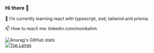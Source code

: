 ### Hi there 👋

<!--
**monikahm/monikahm** is a ✨ _special_ ✨ repository because its `README.md` (this file) appears on your GitHub profile.

Here are some ideas to get you started:

- 🔭 I’m currently working on ...
- 🌱 I’m currently learning react with typescript, swagger and firebase
- 👯 I’m looking to collaborate on ...
- 🤔 I’m looking for help with ...
- 💬 Ask me about ...
- 📫 How to reach me: linkedin.com/monikahm
- ⚡ Fun fact: ...
-->
🌱 I’m currently learning react with typescript, zod, tailwind and prisma. 

📫 How to reach me: linkedin.com/monikahm. 


![Anurag's GitHub stats](https://github-readme-stats.vercel.app/api?username=monikahm&show_icons=true&theme=radical&hide_rank=true)    
[![Top Langs](https://github-readme-stats.vercel.app/api/top-langs/?username=monikahm&size_weight=0.5&count_weight=0.5&theme=radical&hide_progress=true)](https://github.com/anuraghazra/github-readme-stats)

